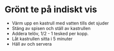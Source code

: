 # Grönt te på indiskt vis

- Värm upp en kastrull med vatten tills det sjuder
- Stäng av spisen och ställ av kastrullen
- Addera telöv, 1/2 - 1 tesked per kopp.
- Låt kastrullen sitta i 5 minuter
- Häll av och servera
